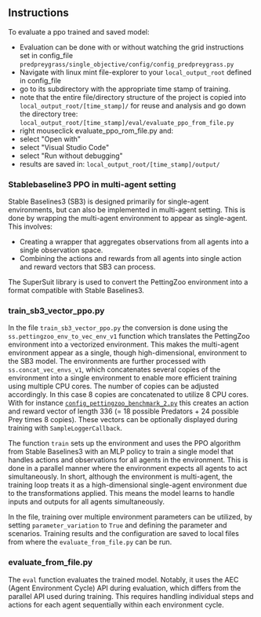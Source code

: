 ## Instructions

To evaluate a ppo trained and saved model:
- Evaluation can be done with or without watching the grid
instructions set in config_file ```predpreygrass/single_objective/config/config_predpreygrass.py```
- Navigate with linux mint file-explorer to your ```local_output_root``` defined in config_file
- go to its subdirectory with the appropriate time stamp of training.
- note that the entire file/directory structure of the project is copied into ```local_output_root/[time_stamp]/``` for reuse and 
  analysis and go down the directory tree:
  ```local_output_root/[time_stamp]/eval/evaluate_ppo_from_file.py```
- right mouseclick evaluate_ppo_rom_file.py and:
- select "Open with"
- select "Visual Studio Code" 
- select "Run without debugging"
- results are saved in: ```local_output_root/[time_stamp]/output/```

### Stablebaseline3 PPO in multi-agent setting

Stable Baselines3 (SB3) is designed primarily for single-agent environments, but can also be implemented in multi-agent setting. This is done by wrapping the multi-agent environment to appear as single-agent. This involves:

- Creating a wrapper that aggregates observations from all agents into a single observation space.
- Combining the actions and rewards from all agents into single action and reward vectors that SB3 can process.

The SuperSuit library is used to convert the PettingZoo environment into a format compatible with Stable Baselines3. 

### train_sb3_vector_ppo.py

In the file `train_sb3_vector_ppo.py` the conversion is done using the `ss.pettingzoo_env_to_vec_env_v1` function which translates the PettingZoo environment into a vectorized environment. This makes the multi-agent environment appear as a single, though high-dimensional, environment to the SB3 model. The environments are further processed with `ss.concat_vec_envs_v1`, which concatenates several copies of the environment into a single environment to enable more efficient training using multiple CPU cores. The number of copies can be adjusted accordingly. In this case 8 copies are concatenated to utilize 8 CPU cores. With for instance [`config_pettingzoo_benchmark_2.py`](https://github.com/doesburg11/PredPreyGrass/blob/main/pettingzoo/predpreygrass/config/config_pettingzoo_benchmark_2.py) this creates an action and reward vector of length 336 (= 18 possible Predators + 24 possible Prey times 8 copies). These vectors can be optionally displayed during training with `SampleLoggerCallback`.

The function `train` sets up the environment and uses the PPO algorithm from Stable Baselines3 with an MLP policy to train a single model that handles actions and observations for all agents in the environment. This is done in a parallel manner where the environment expects all agents to act simultaneously. In short, although the environment is multi-agent, the training loop treats it as a high-dimensional single-agent environment due to the transformations applied. This means the model learns to handle inputs and outputs for all agents simultaneously.

In the file, training over multiple environment parameters can be utilized, by setting `parameter_variation` to `True` and defining the parameter and scenarios. Training results and the configuration are saved to local files from where the `evaluate_from_file.py` can be run. 

### evaluate_from_file.py

The `eval` function evaluates the trained model. Notably, it uses the AEC (Agent Environment Cycle) API during evaluation, which differs from the parallel API used during training. This requires handling individual steps and actions for each agent sequentially within each environment cycle.